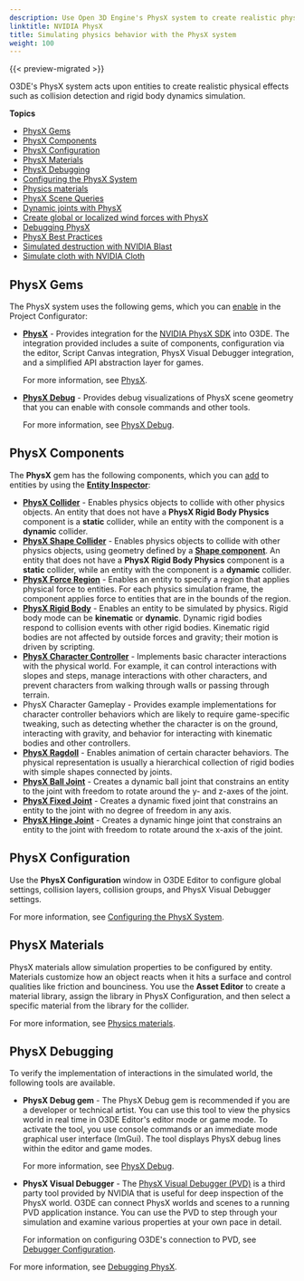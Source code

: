 ```yaml
---
description: Use Open 3D Engine's PhysX system to create realistic physical effects such as collision detection and rigid body dynamics simulation. 
linktitle: NVIDIA PhysX
title: Simulating physics behavior with the PhysX system
weight: 100
---
```


{{< preview-migrated >}}

O3DE's PhysX system acts upon entities to create realistic physical effects such as collision detection and rigid body dynamics simulation. 

**Topics**
+ [PhysX Gems](#physx-intro-gems)
+ [PhysX Components](#physx-intro-physx-components)
+ [PhysX Configuration](#physx-intro-configuration)
+ [PhysX Materials](#physx-intro-materials)
+ [PhysX Debugging](#physx-intro-debugging)
+ [Configuring the PhysX System](/docs/user-guide/interactivity/physics/nvidia-physx/configuration.md)
+ [Physics materials](/docs/user-guide/interactivity/physics/nvidia-physx/materials.md)
+ [PhysX Scene Queries](/docs/user-guide/interactivity/physics/nvidia-physx/scene-queries.md)
+ [Dynamic joints with PhysX](/docs/user-guide/interactivity/physics/nvidia-physx/joint-intro.md)
+ [Create global or localized wind forces with PhysX](/docs/user-guide/interactivity/physics/nvidia-physx/wind-provider.md)
+ [Debugging PhysX](/docs/user-guide/interactivity/physics/debugging.md)
+ [PhysX Best Practices](/docs/user-guide/interactivity/physics/nvidia-physx/best-practices.md)
+ [Simulated destruction with NVIDIA Blast](/docs/user-guide/interactivity/physics/nvidia-blast/)
+ [Simulate cloth with NVIDIA Cloth](/docs/user-guide/interactivity/physics/nvidia-cloth/)

## PhysX Gems 

The PhysX system uses the following gems, which you can [enable](/docs/userguide/gems/using-project-configurator.md) in the Project Configurator:
+ **[PhysX](/docs/user-guide/gems/reference/physx/)** - Provides integration for the [NVIDIA PhysX SDK](https://developer.nvidia.com/physx-sdk) into O3DE. The integration provided includes a suite of components, configuration via the editor, Script Canvas integration, PhysX Visual Debugger integration, and a simplified API abstraction layer for games.

  For more information, see [PhysX](/docs/user-guide/gems/reference/physx/).
+ **[PhysX Debug](/docs/user-guide/gems/reference/physx-debug/)** - Provides debug visualizations of PhysX scene geometry that you can enable with console commands and other tools.

  For more information, see [PhysX Debug](/docs/user-guide/gems/reference/physx-debug/).

## PhysX Components 

The **PhysX** gem has the following components, which you can [add](/docs/userguide/components/working-adding.md) to entities by using the [**Entity Inspector**](/docs/user-guide/editor/entity-inspector.md):
+ **[PhysX Collider](/docs/user-guide/components/reference/physx/collider/)** - Enables physics objects to collide with other physics objects. An entity that does not have a **PhysX Rigid Body Physics** component is a **static** collider, while an entity with the component is a **dynamic** collider.
+ **[PhysX Shape Collider](/docs/user-guide/components/reference/physx/shape-collider/)** - Enables physics objects to collide with other physics objects, using geometry defined by a **[Shape component](/docs/user-guide/components/reference/shape/)**. An entity that does not have a **PhysX Rigid Body Physics** component is a **static** collider, while an entity with the component is a **dynamic** collider.
+ **[PhysX Force Region](/docs/user-guide/components/reference/physx/force-region/)** - Enables an entity to specify a region that applies physical force to entities. For each physics simulation frame, the component applies force to entities that are in the bounds of the region.
+ **[PhysX Rigid Body](/docs/user-guide/components/reference/physx/rigid-body-physics/)** - Enables an entity to be simulated by physics. Rigid body mode can be **kinematic** or **dynamic**. Dynamic rigid bodies respond to collision events with other rigid bodies. Kinematic rigid bodies are not affected by outside forces and gravity; their motion is driven by scripting.
+ **[PhysX Character Controller](/docs/user-guide/components/reference/physx/character-controller/)** - Implements basic character interactions with the physical world. For example, it can control interactions with slopes and steps, manage interactions with other characters, and prevent characters from walking through walls or passing through terrain.
+ PhysX Character Gameplay - Provides example implementations for character controller behaviors which are likely to require game-specific tweaking, such as detecting whether the character is on the ground, interacting with gravity, and behavior for interacting with kinematic bodies and other controllers. 
+ **[PhysX Ragdoll](/docs/user-guide/components/reference/physx/ragdoll/)** - Enables animation of certain character behaviors. The physical representation is usually a hierarchical collection of rigid bodies with simple shapes connected by joints.
+ **[PhysX Ball Joint](/docs/user-guide/components/reference/physx/ball-joint/)** - Creates a dynamic ball joint that constrains an entity to the joint with freedom to rotate around the y- and z-axes of the joint.
+ **[PhysX Fixed Joint](/docs/user-guide/components/reference/physx/fixed-joint/)** - Creates a dynamic fixed joint that constrains an entity to the joint with no degree of freedom in any axis.
+ **[PhysX Hinge Joint](/docs/user-guide/components/reference/physx/hinge-joint/)** - Creates a dynamic hinge joint that constrains an entity to the joint with freedom to rotate around the x-axis of the joint.

## PhysX Configuration 

Use the **PhysX Configuration** window in O3DE Editor to configure global settings, collision layers, collision groups, and PhysX Visual Debugger settings.

For more information, see [Configuring the PhysX System](/docs/user-guide/interactivity/physics/nvidia-physx/configuring/).

## PhysX Materials 

PhysX materials allow simulation properties to be configured by entity. Materials customize how an object reacts when it hits a surface and control qualities like friction and bounciness. You use the **Asset Editor** to create a material library, assign the library in PhysX Configuration, and then select a specific material from the library for the collider.

For more information, see [Physics materials](/docs/user-guide/interactivity/physics/nvidia-physx/materials.md).

## PhysX Debugging 

To verify the implementation of interactions in the simulated world, the following tools are available.
+ **PhysX Debug gem** - The PhysX Debug gem is recommended if you are a developer or technical artist. You can use this tool to view the physics world in real time in O3DE Editor's editor mode or game mode. To activate the tool, you use console commands or an immediate mode graphical user interface \(ImGui\). The tool displays PhysX debug lines within the editor and game modes.

  For more information, see [PhysX Debug](/docs/user-guide/gems/reference/physx-debug/).
+ **PhysX Visual Debugger** - The [PhysX Visual Debugger \(PVD\)](https://developer.nvidia.com/physx-visual-debugger) is a third party tool provided by NVIDIA that is useful for deep inspection of the PhysX world. O3DE can connect PhysX worlds and scenes to a running PVD application instance. You can use the PVD to step through your simulation and examine various properties at your own pace in detail.

  For information on configuring O3DE's connection to PVD, see [Debugger Configuration](/docs/user-guide/interactivity/physics/nvidia-physx/configuring/configuration-debugger.md).

For more information, see [Debugging PhysX](/docs/user-guide/interactivity/physics/debugging.md).
